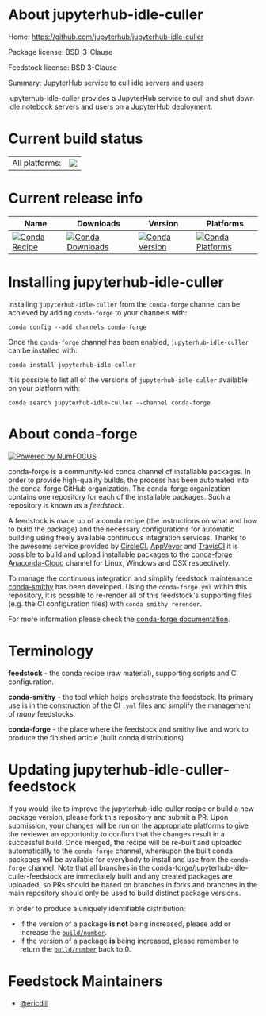 About jupyterhub-idle-culler
============================

Home: https://github.com/jupyterhub/jupyterhub-idle-culler

Package license: BSD-3-Clause

Feedstock license: BSD 3-Clause

Summary: JupyterHub service to cull idle servers and users

jupyterhub-idle-culler provides a JupyterHub service to cull and shut down
idle notebook servers and users on a JupyterHub deployment.


Current build status
====================


<table><tr><td>All platforms:</td>
    <td>
      <a href="https://dev.azure.com/conda-forge/feedstock-builds/_build/latest?definitionId=9857&branchName=master">
        <img src="https://dev.azure.com/conda-forge/feedstock-builds/_apis/build/status/jupyterhub-idle-culler-feedstock?branchName=master">
      </a>
    </td>
  </tr>
</table>

Current release info
====================

| Name | Downloads | Version | Platforms |
| --- | --- | --- | --- |
| [![Conda Recipe](https://img.shields.io/badge/recipe-jupyterhub--idle--culler-green.svg)](https://anaconda.org/conda-forge/jupyterhub-idle-culler) | [![Conda Downloads](https://img.shields.io/conda/dn/conda-forge/jupyterhub-idle-culler.svg)](https://anaconda.org/conda-forge/jupyterhub-idle-culler) | [![Conda Version](https://img.shields.io/conda/vn/conda-forge/jupyterhub-idle-culler.svg)](https://anaconda.org/conda-forge/jupyterhub-idle-culler) | [![Conda Platforms](https://img.shields.io/conda/pn/conda-forge/jupyterhub-idle-culler.svg)](https://anaconda.org/conda-forge/jupyterhub-idle-culler) |

Installing jupyterhub-idle-culler
=================================

Installing `jupyterhub-idle-culler` from the `conda-forge` channel can be achieved by adding `conda-forge` to your channels with:

```
conda config --add channels conda-forge
```

Once the `conda-forge` channel has been enabled, `jupyterhub-idle-culler` can be installed with:

```
conda install jupyterhub-idle-culler
```

It is possible to list all of the versions of `jupyterhub-idle-culler` available on your platform with:

```
conda search jupyterhub-idle-culler --channel conda-forge
```


About conda-forge
=================

[![Powered by NumFOCUS](https://img.shields.io/badge/powered%20by-NumFOCUS-orange.svg?style=flat&colorA=E1523D&colorB=007D8A)](http://numfocus.org)

conda-forge is a community-led conda channel of installable packages.
In order to provide high-quality builds, the process has been automated into the
conda-forge GitHub organization. The conda-forge organization contains one repository
for each of the installable packages. Such a repository is known as a *feedstock*.

A feedstock is made up of a conda recipe (the instructions on what and how to build
the package) and the necessary configurations for automatic building using freely
available continuous integration services. Thanks to the awesome service provided by
[CircleCI](https://circleci.com/), [AppVeyor](https://www.appveyor.com/)
and [TravisCI](https://travis-ci.com/) it is possible to build and upload installable
packages to the [conda-forge](https://anaconda.org/conda-forge)
[Anaconda-Cloud](https://anaconda.org/) channel for Linux, Windows and OSX respectively.

To manage the continuous integration and simplify feedstock maintenance
[conda-smithy](https://github.com/conda-forge/conda-smithy) has been developed.
Using the ``conda-forge.yml`` within this repository, it is possible to re-render all of
this feedstock's supporting files (e.g. the CI configuration files) with ``conda smithy rerender``.

For more information please check the [conda-forge documentation](https://conda-forge.org/docs/).

Terminology
===========

**feedstock** - the conda recipe (raw material), supporting scripts and CI configuration.

**conda-smithy** - the tool which helps orchestrate the feedstock.
                   Its primary use is in the construction of the CI ``.yml`` files
                   and simplify the management of *many* feedstocks.

**conda-forge** - the place where the feedstock and smithy live and work to
                  produce the finished article (built conda distributions)


Updating jupyterhub-idle-culler-feedstock
=========================================

If you would like to improve the jupyterhub-idle-culler recipe or build a new
package version, please fork this repository and submit a PR. Upon submission,
your changes will be run on the appropriate platforms to give the reviewer an
opportunity to confirm that the changes result in a successful build. Once
merged, the recipe will be re-built and uploaded automatically to the
`conda-forge` channel, whereupon the built conda packages will be available for
everybody to install and use from the `conda-forge` channel.
Note that all branches in the conda-forge/jupyterhub-idle-culler-feedstock are
immediately built and any created packages are uploaded, so PRs should be based
on branches in forks and branches in the main repository should only be used to
build distinct package versions.

In order to produce a uniquely identifiable distribution:
 * If the version of a package **is not** being increased, please add or increase
   the [``build/number``](https://conda.io/docs/user-guide/tasks/build-packages/define-metadata.html#build-number-and-string).
 * If the version of a package **is** being increased, please remember to return
   the [``build/number``](https://conda.io/docs/user-guide/tasks/build-packages/define-metadata.html#build-number-and-string)
   back to 0.

Feedstock Maintainers
=====================

* [@ericdill](https://github.com/ericdill/)

